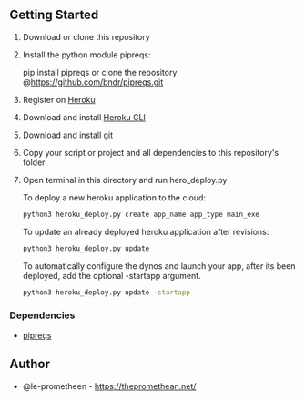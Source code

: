 ## Getting Started

1. Download or clone this repository
2. Install the python module pipreqs:

      pip install pipreqs or clone the repository @https://github.com/bndr/pipreqs.git
   
2. Register on [Heroku](https://www.heroku.com/)
3. Download and install [Heroku CLI](https://devcenter.heroku.com/articles/getting-started-with-python#set-up)
4. Download and install [git](https://git-scm.com/downloads)
5. Copy your script or project and all dependencies to this repository's folder
9. Open terminal in this directory and run hero_deploy.py


   To deploy a new heroku application to the cloud:

      ```bash
      python3 heroku_deploy.py create app_name app_type main_exe
      ```

   To update an already deployed heroku application after revisions:

      ```bash
      python3 heroku_deploy.py update
      ```

   To automatically configure the dynos and launch your app, after its
   been deployed, add the optional -startapp argument.

    ```bash
    python3 heroku_deploy.py update -startapp
    ```

### Dependencies

* [pipreqs](https://github.com/bndr/pipreqs.git)

## Author

* @le-prometheen - https://thepromethean.net/
